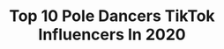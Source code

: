 ---
title: Top 10 Pole Dancers TikTok Influencers In 2020
description: >-
  Find top pole dancers TikTok influencers in 2020. Most popular hashtags: #covid19 #quarantine #sidehustle #stayathome.
platform: TikTok
profiles:
  - username: "riku_nyaan"
    fullname: >-
      riku_nyaan
    location: "Germany"
    followers: 18958
    engagement: 1883
    commentsToLikes: 0.016562
    id: cka0vl6gcyzxi0i78rzu7huzp
    verified: false
    hashtags: "#blonde, #obito, #makeup, #ladytsunade"
  - username: "lea_p_dance"
    fullname: >-
      Lea Merscher
    location: "Germany"
    followers: 2666
    engagement: 703
    commentsToLikes: 0.104768
    id: ckal7kutmfmjp0i78uu53kemx
    verified: false
    hashtags: "#savage, #twerking, #fouryoutiktok, #fitness"
  - username: "roll.e_pol.e"
    fullname: >-
      Veronica 🖤
    location: "United States"
    followers: 13731
    engagement: 838
    commentsToLikes: 0.045742
    id: ck83k39zx8z200j78szuai0jy
    verified: false
    hashtags: "#oops, #momsoftiktok, #sleepwanted, #shookith"
  - username: "juliarozicki"
    fullname: >-
      Júlia Rozicki
    location: "Brazil"
    followers: 52835
    engagement: 1319
    commentsToLikes: 0.018202
    id: ck8vxm0norh9c0j78pl25t99w
    verified: false
    hashtags: "#madonna, #fashionweekemcasa, #whirlpool, #tiktokdiadasmaes"
  - username: "adrianbiosca"
    fullname: >-
      ADRIAN BIOSCA
    location: "Spain"
    followers: 14068
    engagement: 1172
    commentsToLikes: 0.024071
    id: ck90waduj318u0j78fl21hjna
    verified: false
    hashtags: "#sky, #ozuna, #coronavirus, #highheels"
  - username: "genieandjade"
    fullname: >-
      Kristen Marina
    location: "United States"
    followers: 50212
    engagement: 1535
    commentsToLikes: 0.012095
    id: ck83k2wgr8vpv0j78ffzbh302
    verified: false
    hashtags: "#dancechallege, #vinyldecal, #poletrick, #genieinabottle"
  - username: "msaiko"
    fullname: >-
      msaiko
    location: "United States"
    followers: 5303
    engagement: 1281
    commentsToLikes: 0.016724
    id: ck8z6k4l7me950j78lld3lmo1
    verified: false
    hashtags: "#dosomething, #superman, #queen, #polespin"
  - username: "cauliex"
    fullname: >-
      Chloe
    location: "United Kingdom"
    followers: 30446
    engagement: 1170
    commentsToLikes: 0.013766
    id: ck83k31pq8wxx0j78uiksz0sc
    verified: false
    hashtags: "#explainthis, #moveyourbody, #evilchallenge, #savemeplease"
  - username: "namypro"
    fullname: >-
      Alessia Macrì
    location: "Italy"
    followers: 34033
    engagement: 1112
    commentsToLikes: 0.015166
    id: ck83k348h8xot0j78zmd02fzr
    verified: false
    hashtags: "#spilt, #sister, #sisters, #lovemyjob"
  - username: "emilyelisepoledance"
    fullname: >-
      EMILY ELISE
    location: "United States"
    followers: 14108
    engagement: 787
    commentsToLikes: 0.041765
    id: ckamgxhwpdse70i78qbw3sdo3
    verified: false
    hashtags: "#fitgirls, #covid19, #mncheck, #expticdance"
---